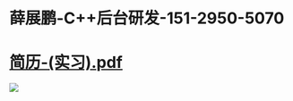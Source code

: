 # 薛展鹏-C++后台研发-151-2950-5070 
# [简历-(实习).pdf](https://github.com/K-create-xue/K-create-xue.github.io/files/7217252/review_.-.-._20210923193709.pdf)

![](https://user-images.githubusercontent.com/76169472/134500001-9af9dfc0-acd9-453b-ae14-5206cd1104aa.jpg)
